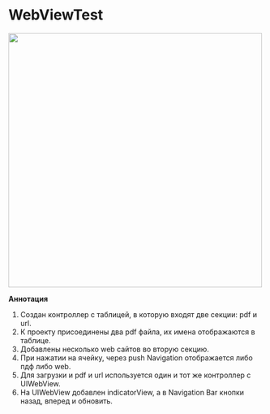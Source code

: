 # WebViewTest

<img src="https://github.com/MayborodaPavel/WebViewTest/blob/master/Representation/WebViewTest.gif" width="500"/>

**Аннотация**
1. Создан контроллер с таблицей, в которую входят две секции: pdf и url.
2. К проекту присоединены два pdf файла, их имена отображаются в таблице.
3. Добавлены несколько web сайтов во вторую секцию.
4. При нажатии на ячейку, через push Navigation отображается либо пдф либо web.
5. Для загрузки и pdf и url используется один и тот же контроллер с UIWebView.
6. На UIWebView добавлен indicatorView, а в Navigation Bar кнопки назад, вперед и обновить.
